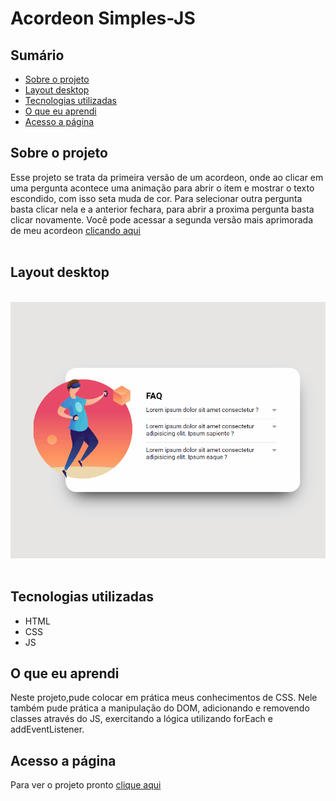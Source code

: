 # Acordeon Simples-JS

## Sumário

- [Sobre o projeto](#sobreoprojeto)
- [Layout  desktop](#layout-desktop)
- [Tecnologias utilizadas](#tecnologias-utilizadas)
- [O que eu aprendi](#o-que-eu-aprendi)
- [Acesso a página](#acesso-a-página)

## Sobre o projeto

Esse projeto se trata da primeira versão de um acordeon, onde ao clicar em uma pergunta acontece uma animação para abrir o item e mostrar o texto escondido, com isso seta muda de cor. Para selecionar outra pergunta basta clicar nela e a anterior fechara, para abrir a proxima pergunta basta clicar novamente. Você pode acessar a segunda versão mais aprimorada de meu acordeon [clicando aqui ](https://github.com/ClariCassia/Meu-acordeon-JS)
<br>
<br>

## Layout desktop    

<br>

 <img src="src/imagens/desktop.gif.gif" alt="gif tela desktop">    
<br>
<br>


## Tecnologias utilizadas

- HTML
- CSS
- JS

## O que eu aprendi

Neste projeto,pude colocar em prática meus conhecimentos de CSS. Nele também pude prática a manipulação do DOM, adicionando e removendo classes através do JS, exercitando a lógica utilizando forEach e addEventListener.

## Acesso a página

Para ver o projeto pronto [clique aqui ](https://claricassia.github.io/Acordeon-simples-JS/)

